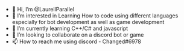 - 👋 Hi, I’m @LaurellParallel
- 👀 I’m interested in Learning How to code using different languages especially for bot development as well as game development
- 🌱 I’m currently learning C++/C# and javascript
- 💞️ I’m looking to collaborate on a discord bot or game
- 📫 How to reach me using discord - Changed#6978

<!---
LaurellParallel/LaurellParallel is a ✨ special ✨ repository because its `README.md` (this file) appears on your GitHub profile.
You can click the Preview link to take a look at your changes.
--->
